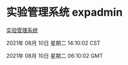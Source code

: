 # 实验管理系统 expadmin
[实验管理系统](http://111.175.122.5:56808/expadmin-782313d2-e1b1-4ea7-932e-3a55e6a1a4d0/)

2021年 08月 10日 星期二 14:10:02 CST

2021年 08月 10日 星期二 06:10:02 GMT
